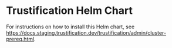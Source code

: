 # Trustification Helm Chart

For instructions on how to install this Helm chart, see <https://docs.staging.trustification.dev/trustification/admin/cluster-prereq.html>.
